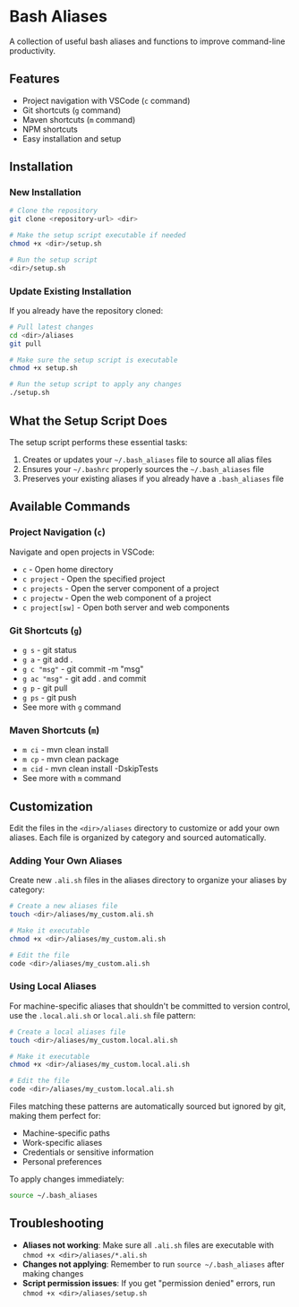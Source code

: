 # Bash Aliases

A collection of useful bash aliases and functions to improve command-line productivity.

## Features

- Project navigation with VSCode (`c` command)
- Git shortcuts (`g` command)
- Maven shortcuts (`m` command)
- NPM shortcuts
- Easy installation and setup

## Installation

### New Installation

```bash
# Clone the repository
git clone <repository-url> <dir>

# Make the setup script executable if needed
chmod +x <dir>/setup.sh

# Run the setup script
<dir>/setup.sh
```

### Update Existing Installation

If you already have the repository cloned:

```bash
# Pull latest changes
cd <dir>/aliases
git pull

# Make sure the setup script is executable
chmod +x setup.sh

# Run the setup script to apply any changes
./setup.sh
```

## What the Setup Script Does

The setup script performs these essential tasks:

1. Creates or updates your `~/.bash_aliases` file to source all alias files
2. Ensures your `~/.bashrc` properly sources the `~/.bash_aliases` file
3. Preserves your existing aliases if you already have a `.bash_aliases` file

## Available Commands

### Project Navigation (`c`)

Navigate and open projects in VSCode:

- `c` - Open home directory
- `c project` - Open the specified project
- `c projects` - Open the server component of a project
- `c projectw` - Open the web component of a project
- `c project[sw]` - Open both server and web components

### Git Shortcuts (`g`)

- `g s` - git status
- `g a` - git add .
- `g c "msg"` - git commit -m "msg"
- `g ac "msg"` - git add . and commit
- `g p` - git pull
- `g ps` - git push
- See more with `g` command

### Maven Shortcuts (`m`)

- `m ci` - mvn clean install
- `m cp` - mvn clean package
- `m cid` - mvn clean install -DskipTests
- See more with `m` command

## Customization

Edit the files in the `<dir>/aliases` directory to customize or add your own aliases.
Each file is organized by category and sourced automatically.

### Adding Your Own Aliases

Create new `.ali.sh` files in the aliases directory to organize your aliases by category:

```bash
# Create a new aliases file
touch <dir>/aliases/my_custom.ali.sh

# Make it executable
chmod +x <dir>/aliases/my_custom.ali.sh

# Edit the file
code <dir>/aliases/my_custom.ali.sh
```

### Using Local Aliases

For machine-specific aliases that shouldn't be committed to version control, use the `.local.ali.sh` or `local.ali.sh` file pattern:

```bash
# Create a local aliases file
touch <dir>/aliases/my_custom.local.ali.sh

# Make it executable
chmod +x <dir>/aliases/my_custom.local.ali.sh

# Edit the file
code <dir>/aliases/my_custom.local.ali.sh
```

Files matching these patterns are automatically sourced but ignored by git, making them perfect for:
- Machine-specific paths
- Work-specific aliases
- Credentials or sensitive information
- Personal preferences

To apply changes immediately:

```bash
source ~/.bash_aliases
```

## Troubleshooting

- **Aliases not working**: Make sure all `.ali.sh` files are executable with `chmod +x <dir>/aliases/*.ali.sh`
- **Changes not applying**: Remember to run `source ~/.bash_aliases` after making changes
- **Script permission issues**: If you get "permission denied" errors, run `chmod +x <dir>/aliases/setup.sh`
